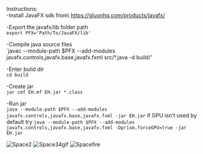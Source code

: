  Instructions:\
 -Install JavaFX sdk from\ 
    https://gluonhq.com/products/javafx/
    
 -Export the javafx/lib folder path\
    `export PFX='Path/To/JavaFX/lib'`
   
-Compile java source files\
    `javac --module-path $PFX --add-modules javafx.controls,javafx.base,javafx.fxml src/*.java -d build/'

-Enter build dir\
    `cd build`
    
-Create jar\
    `jar cmf EH.mf EH.jar *.class`
    
-Run jar\
    `java --module-path $PFX --add-modules javafx.controls,javafx.base,javafx.fxml -jar EH.jar`
     if GPU isn't used by default try
     `java --module-path $PFX --add-modules javafx.controls,javafx.base,javafx.fxml -Dprism.forceGPU=true -jar EH.jar`
     
![Space2](https://user-images.githubusercontent.com/71713194/149699375-d58b385b-5924-4e37-8b9c-34a89b366265.gif)
![Space34gif](https://user-images.githubusercontent.com/71713194/149699629-6eff161f-3baf-4476-a053-b0517c7cb450.gif)
![Spacefire](https://user-images.githubusercontent.com/71713194/149699709-99c1ebef-d212-4385-af81-6ea9525022df.gif)


